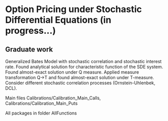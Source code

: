 # Option Pricing under Stochastic Differential Equations (in progress...)

## Graduate work

Generalized Bates Model with stochastic correlation and stochastic interest rate. Found analytical solution for characteristic function of the SDE system. Found almost-exact solution under Q measure. Applied measure transformation Q->T and found almost-exact solution under T-measure. Consider different stochastic correlation processes (Ornstein-Uhlenbek, DCL).

Main files Calibrations/Calibration_Main_Calls, Calibrations/Calibration_Main_Puts

All packages in folder AllFunctions
